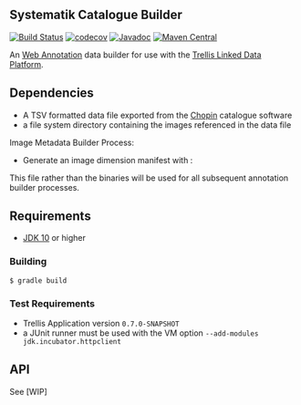 ## Systematik Catalogue Builder

[![Build Status](https://travis-ci.org/ub-leipzig/systematik-catalogue-builder.png?branch=master)](https://travis-ci.org/ub-leipzig/systematik-catalogue-builder)
[![codecov](https://codecov.io/gh/ub-leipzig/systematik-catalogue-builder/branch/master/graph/badge.svg)](https://codecov.io/gh/ub-leipzig/systematik-catalogue-builder)
[![Javadoc](https://javadoc-badge.appspot.com/de.ubleipzig/image.metadata.svg?label=javadoc)](https://ub-leipzig.github.io/systematik-catalogue-builder/apidocs/)
[![Maven Central](https://img.shields.io/maven-central/v/de.ubleipzig/scb.creator.svg)](https://mvnrepository.com/artifact/de.ubleipzig/scb.creator/0.1.0)


An [Web Annotation](https://www.w3.org/TR/annotation-model/) data builder for use with the [Trellis Linked Data Platform](https://trellis-ldp.github.io/trellis/apidocs/).

## Dependencies
* A TSV formatted data file exported from the [Chopin](http://www.schneider-mt.de/en/chopin/projekte.html) catalogue software
* a file system directory containing the images referenced in the data file

Image Metadata Builder Process:
* Generate an image dimension manifest with :

   
This file rather than the binaries will be used for all subsequent annotation builder processes.

## Requirements
* [JDK 10](http://jdk.java.net/10/) or higher

### Building
    $ gradle build

### Test Requirements
* Trellis Application version `0.7.0-SNAPSHOT` 
* a JUnit runner must be used with the VM option `--add-modules jdk.incubator.httpclient`

## API
See [WIP]